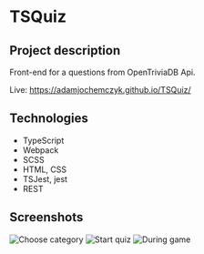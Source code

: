 # TSQuiz

## Project description

Front-end for a questions from OpenTriviaDB Api.

Live: https://adamjochemczyk.github.io/TSQuiz/

## Technologies

* TypeScript
* Webpack
* SCSS
* HTML, CSS
* TSJest, jest
* REST

## Screenshots

![Choose category](https://user-images.githubusercontent.com/27738556/107919399-8a746600-6f6b-11eb-9bf0-e8291546918b.PNG)
![Start quiz](https://user-images.githubusercontent.com/27738556/107919404-8b0cfc80-6f6b-11eb-8e50-611a9e87f64f.PNG)
![During game](https://user-images.githubusercontent.com/27738556/107919406-8ba59300-6f6b-11eb-8b7b-535eac7a710f.PNG)
